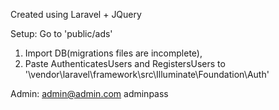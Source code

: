 Created using Laravel + JQuery

Setup:
Go to 'public/ads'

1. Import DB(migrations files are incomplete),
2. Paste AuthenticatesUsers and RegistersUsers to '\vendor\laravel\framework\src\Illuminate\Foundation\Auth'


Admin:
admin@admin.com
adminpass
